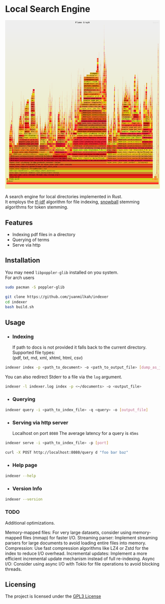 # Local Search Engine

![Flamegraph](flamegraph.svg)

A search engine for local directories implemented in Rust.  
It employs the [tf-idf](https://en.wikipedia.org/wiki/Tf%E2%80%93idf) algorithm for file indexing, [snowball](https://snowballstem.org/) stemming algorithms for token stemming.

## Features

- Indexing pdf files in a directory
- Querying of terms
- Serve via http

## Installation

You may need `libpoppler-glib` installed on you system.  
For arch users

```bash
sudo pacman -S poppler-glib
```

```bash
git clone https://github.com/juanmilkah/indexer
cd indexer
bash build.sh
```

## Usage

- ### Indexing
  If path to docs is not provided it falls back to the current directory.  
  Supported file types:  
  (pdf, txt, md, xml, xhtml, html, csv)

```bash
indexer index -p <path_to_document> -o <path_to_output_file> [dump_as_json]
```

You can also redirect Stderr to a file via the `log` argument.

```bash
indexer -l indexer.log index -p <~/documents> -o <output_file>
```

- ### Querying

```bash
indexer query -i <path_to_index_file> -q <query> -o [output_file]
```

- ### Serving via http server
  Localhost on port `8080`
  The average latency for a query is `45ms`

```bash
indexer serve -i <path_to_index_file> -p [port]
```

```bash
curl -X POST http://localhost:8080/query d "foo bar baz"
```

- ### Help page

```bash
indexer --help
```

- ### Version Info

```bash
indexer --version
```

### TODO

Additional optimizations.

Memory-mapped files: For very large datasets, consider using memory-mapped files (mmap) for faster I/O.
Streaming parser: Implement streaming parsers for large documents to avoid loading entire files into memory.
Compression: Use fast compression algorithms like LZ4 or Zstd for the index to reduce I/O overhead.
Incremental updates: Implement a more efficient incremental update mechanism instead of full re-indexing.
Async I/O: Consider using async I/O with Tokio for file operations to avoid blocking threads.

## Licensing

The project is licensed under the [GPL3 License](LICENSE)
